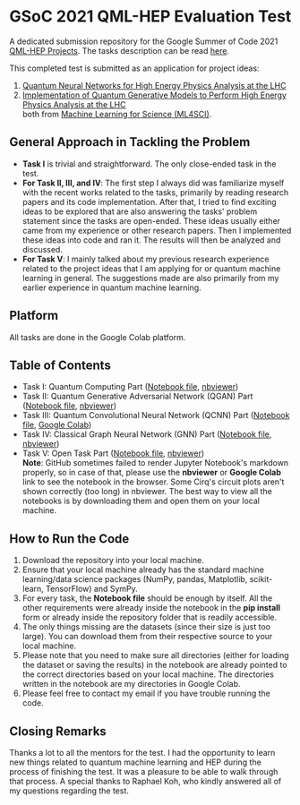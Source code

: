 # GSoC 2021 QML-HEP Evaluation Test
A dedicated submission repository for the Google Summer of Code 2021 [QML-HEP Projects](https://ml4sci.org/gsoc/projects/2021/project_QMLHEP.html).
The tasks description can be read [here](https://drive.google.com/file/d/1H2VMVXLmoxLlRAu5bINNKs8R93SN20zL/view).

This completed test is submitted as an application for project ideas:
1. [Quantum Neural Networks for High Energy Physics Analysis at the LHC](https://ml4sci.org/gsoc/2021/proposal_QMLHEP2.html)
2. [Implementation of Quantum Generative Models to Perform High Energy Physics Analysis at the LHC](https://ml4sci.org/gsoc/2021/proposal_QMLHEP1.html) <br>
both from [Machine Learning for Science (ML4SCI)](https://summerofcode.withgoogle.com/organizations/6508146341707776/).

## General Approach in Tackling the Problem
- **Task I** is trivial and straightforward. The only close-ended task in the test.
- **For Task II, III, and IV**: The first step I always did was familiarize myself with the recent works related to the tasks, primarily by reading research papers and its code implementation. After that, I tried to find exciting ideas to be explored that are also answering the tasks' problem statement since the tasks are open-ended. These ideas usually either came from my experience or other research papers. Then I implemented these ideas into code and ran it. The results will then be analyzed and discussed.
- **For Task V**: I mainly talked about my previous research experience related to the project ideas that I am applying for or quantum machine learning in general. The suggestions made are also primarily from my earlier experience in quantum machine learning.

## Platform
All tasks are done in the Google Colab platform.

## Table of Contents
- Task I: Quantum Computing Part ([Notebook file](https://github.com/eraraya-ricardo/qml-hep-gsoc-2021/blob/main/QML_HEP_GSoC_2021_Tasks_I_Quantum_Computing.ipynb), [nbviewer](https://nbviewer.jupyter.org/github/eraraya-ricardo/qml-hep-gsoc-2021/blob/main/QML_HEP_GSoC_2021_Tasks_I_Quantum_Computing.ipynb))
- Task II: Quantum Generative Adversarial Network (QGAN) Part ([Notebook file](https://github.com/eraraya-ricardo/qml-hep-gsoc-2021/blob/main/QML_HEP_GSoC_2021_Tasks_II_QGAN.ipynb), [nbviewer](https://nbviewer.jupyter.org/github/eraraya-ricardo/qml-hep-gsoc-2021/blob/main/nbviewer/QML_HEP_GSoC_2021_Tasks_II_QGAN.ipynb))
- Task III: Quantum Convolutional Neural Network (QCNN) Part ([Notebook file](https://github.com/eraraya-ricardo/qml-hep-gsoc-2021/blob/main/QML_HEP_GSoC_2021_Tasks_III_QCNN.ipynb), [Google Colab](https://colab.research.google.com/drive/1XiS9Q0UncLXk6eVkKyQayV_-Fj56_9Py?usp=sharing))
- Task IV: Classical Graph Neural Network (GNN) Part ([Notebook file](https://github.com/eraraya-ricardo/qml-hep-gsoc-2021/blob/main/QML_HEP_GSoC_2021_Tasks_IV_GNN.ipynb), [nbviewer](https://nbviewer.jupyter.org/github/eraraya-ricardo/qml-hep-gsoc-2021/blob/main/QML_HEP_GSoC_2021_Tasks_IV_GNN.ipynb))
- Task V: Open Task Part ([Notebook file](https://github.com/eraraya-ricardo/qml-hep-gsoc-2021/blob/main/QML_HEP_GSoC_2021_Tasks_V_Quantum_Computing.ipynb), [nbviewer](https://nbviewer.jupyter.org/github/eraraya-ricardo/qml-hep-gsoc-2021/blob/main/QML_HEP_GSoC_2021_Tasks_V_Quantum_Computing.ipynb)) <br>
**Note**: GitHub sometimes failed to render Jupyter Notebook's markdown properly, so in case of that, please use the **nbviewer** or **Google Colab** link to see the notebook in the browser. Some Cirq's circuit plots aren't shown correctly (too long) in nbviewer. The best way to view all the notebooks is by downloading them and open them on your local machine.

## How to Run the Code
1. Download the repository into your local machine.
2. Ensure that your local machine already has the standard machine learning/data science packages (NumPy, pandas, Matplotlib, scikit-learn, TensorFlow) and SymPy.
3. For every task, the **Notebook file** should be enough by itself. All the other requirements were already inside the notebook in the **pip install** form or already inside the repository folder that is readily accessible.
4. The only things missing are the datasets (since their size is just too large). You can download them from their respective source to your local machine.
5. Please note that you need to make sure all directories (either for loading the dataset or saving the results) in the notebook are already pointed to the correct directories based on your local machine. The directories written in the notebook are my directories in Google Colab.
6. Please feel free to contact my email if you have trouble running the code.

## Closing Remarks
Thanks a lot to all the mentors for the test. I had the opportunity to learn new things related to quantum machine learning and HEP during the process of finishing the test. It was a pleasure to be able to walk through that process. A special thanks to Raphael Koh, who kindly answered all of my questions regarding the test.
